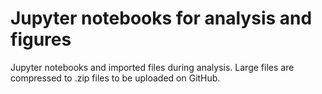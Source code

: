 # Jupyter notebooks for analysis and figures

Jupyter notebooks and imported files during analysis.
Large files are compressed to .zip files to be uploaded on GitHub.